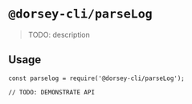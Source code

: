 # `@dorsey-cli/parseLog`

> TODO: description

## Usage

```
const parselog = require('@dorsey-cli/parseLog');

// TODO: DEMONSTRATE API
```
